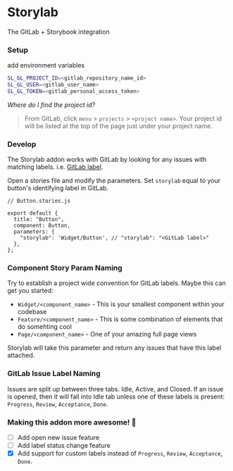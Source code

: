 # Storylab
The GitLab + Storybook integration

### Setup

add environment variables

```bash
SL_GL_PROJECT_ID=<gitlab_repository_name_id>
SL_GL_USER=<gitlab_user_name>
SL_GL_TOKEN=<gitlab_personal_access_token>
```

*Where do I find the project id?*
>From GitLab, click `menu` > `projects` > `<project name>`. Your project id will be listed at the top of the page just under your project name.

### Develop
The Storylab addon works with GitLab by looking for any issues with matching labels. i.e. [GitLab label](https://docs.gitlab.com/ee/user/project/labels.html).

Open a stories file and modify the parameters. Set `storylab` equal to your button's identifying label in GitLab.

```tsx
// Button.stories.js

export default {
  title: "Button",
  component: Button,
  parameters: {
    "storylab": 'Widget/Button', // "storylab": "<GitLab label>"
  },
};
```

### Component Story Param Naming
Try to establish a project wide convention for GitLab labels. Maybe this can get you started:

* `Widget/<component_name>` - This is your smallest component within your codebase
* `Feature/<component_name>` - This is some combination of elements that do somehting cool
* `Page/<component_name>` - One of your amazing full page views

Storylab will take this parameter and return any issues that have this label attached.

### GitLab Issue Label Naming
Issues are split up between three tabs. Idle, Active, and Closed. If an issue is opened, then it will fall into Idle tab unless one of these labels is present: `Progress`, `Review`, `Acceptance`, `Done`.

### Making this addon more awesome! 🤘
- [ ] Add open new issue feature
- [ ] Add label status change feature
- [x] Add support for custom labels instead of `Progress`, `Review`, `Acceptance`, `Done`.